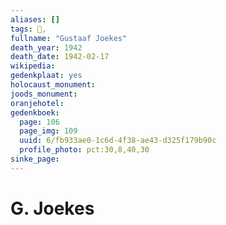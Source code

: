 ```yaml
---
aliases: []
tags: 👤, 
fullname: "Gustaaf Joekes"
death_year: 1942
death_date: 1942-02-17
wikipedia:
gedenkplaat: yes
holocaust_monument:
joods_monument:
oranjehotel:
gedenkboek:
  page: 106
  page_img: 109
  uuid: 6/fb933ae0-1c6d-4f38-ae43-d325f179b90c
  profile_photo: pct:30,8,40,30
sinke_page:
---
```


# G. Joekes